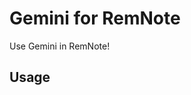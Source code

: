 # Gemini for RemNote

Use Gemini in RemNote!

## Usage

<!-- TODO: Describe usage -->

<!-- ignore-after -->
